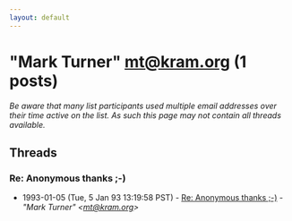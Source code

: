 ```yaml
---
layout: default
---
```


# "Mark Turner" <mt@kram.org> (1 posts)

_Be aware that many list participants used multiple email addresses over their time active on the list. As such this page may not contain all threads available._

## Threads

### Re: Anonymous thanks ;-)
+ 1993-01-05 (Tue, 5 Jan 93 13:19:58 PST) - [Re: Anonymous thanks ;-)](/archive/1993/01/9c5f97db02f8f1a217052783175cdbf6240da8fc812ed629e79de51f2676d677) - _"Mark Turner" \<mt@kram.org\>_

